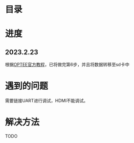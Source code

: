 # 目录

# 进度
## 2023.2.23
根据[OPTEE官方教程](https://optee.readthedocs.io/en/latest/building/devices/rpi3.html)，已将做完第6步，并且将数据转移至sd卡中

# 遇到的问题

需要链接UART进行调试，HDMI不能调试。

# 解决方法
TODO